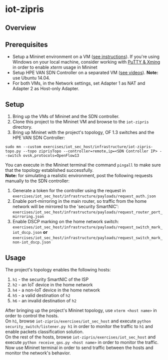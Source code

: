 # iot-zipris

## Overview


## Prerequisites
<ul>
<li>Setup a Mininet environment on a VM (<a href="http://mininet.org/download/">see instructions</a>). If you're using Windows on your local machine, consider working with <a href="https://www.youtube.com/watch?v=YLAYfwUPj7s">PuTTY & Xming</a> in order to enable <i>xterm</i> usage in Mininet</li>
<li>Setup HPE VAN SDN Controller on a separated VM (<a href="https://www.youtube.com/watch?v=_xWwKLjZ4Ig&list=PLsYGHuNuBZcZIso_OSGv_CjaMQREMHpIA&index=1">see videos</a>). <b>Note:</b> use Ubuntu 14.04.</li>
<li>For both VMs, in the Network settings, set Adapter 1 as NAT and Adapter 2 as Host-only Adapter.</li>
</ul>

## Setup
1. Bring up the VMs of Mininet and the SDN controller.
2. Clone this project to the Mininet VM and browse to the `iot-zipris` directory.
3. Bring up Mininet with the project's topology, OF 1.3 switches and the HPE VAN SDN Controller:

`sudo mn --custom exercises/iot_sec_host/infrastructure/iot-zipris-topo.py --topo ziprisTopo --controller=remote,ip=<SDN Controller IP> --switch ovsk,protocols=OpenFlow13`

You can execute in the Mininet terminal the command `pingall` to make sure that the topology established successfully.<br />
<b>Note:</b> for simulating a realistic environment, post the following requests manually to the SDN controller:
1. Generate a token for the controller using the request in `exercises/iot_sec_host/infrastructure/payloads/request_auth.json`
2. Enable port-mirroring in the main router, so traffic from the home network will be mirrored to the 'security SmartNIC': `exercises/iot_sec_host/infrastructure/payloads/request_router_port_mirroring.json`
3. Enable DSCP marking on the home network switch: `exercises/iot_sec_host/infrastructure/payloads/request_switch_mark_iot_dscp.json` <b>or</b> `exercises/iot_sec_host/infrastructure/payloads/request_switch_mark_non-iot_dscp.json`

## Usage
The project's topology enables the following hosts:
1. `h1` - the security SmartNIC of the ISP
2. `h2` - an IoT device in the home network
3. `h4` - a non-IoT device in the home network
4. `h5` - a valid destination of `h2`
5. `h6` - an invalid destination of `h2`

After bringing up the project's Mininet topology, use `xterm <host name>` in order to control the hosts.<br />
On `h1`, browse `iot-zipris/exercises/iot_sec_host` and execute `python security_switch/listener.py h1` in order to monitor the traffic to `h1` and enable packets classification solution.<br />
On the rest of the hosts, browse `iot-zipris/exercises/iot_sec_host` and execute `python receive_qos.py <host name>` in order to monitor the traffic.<br />
Now use Mininet terminal in order to send traffic between the hosts and monitor the network's behavior.